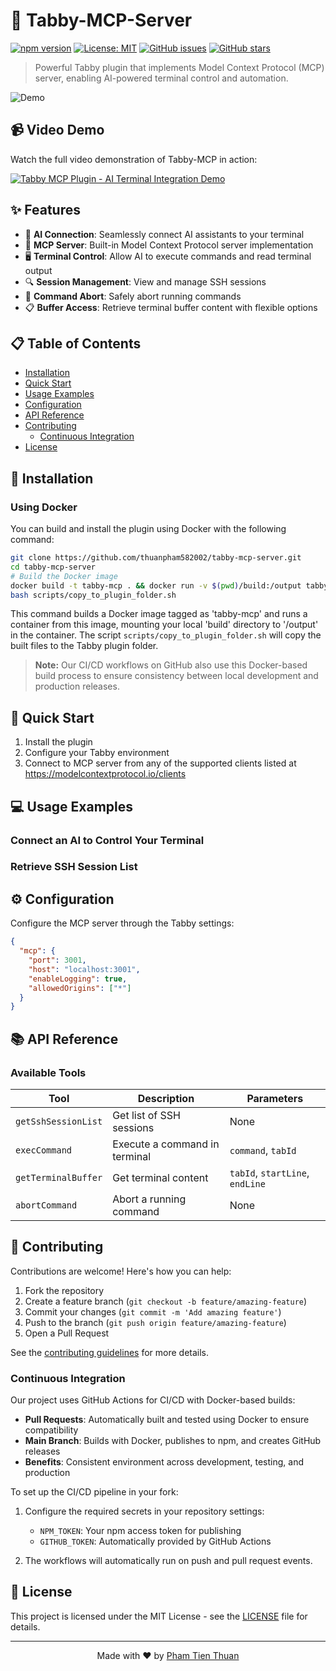 # 🚀 Tabby-MCP-Server

[![npm version](https://img.shields.io/npm/v/tabby-mcp.svg)](https://www.npmjs.com/package/tabby-mcp)
[![License: MIT](https://img.shields.io/badge/License-MIT-yellow.svg)](https://opensource.org/licenses/MIT)
[![GitHub issues](https://img.shields.io/github/issues/thuanpham582002/tabby-mcp-server.svg)](https://github.com/thuanpham582002/tabby-mcp-server/issues)
[![GitHub stars](https://img.shields.io/github/stars/thuanpham582002/tabby-mcp-server.svg)](https://github.com/thuanpham582002/tabby-mcp-server/stargazers)

> Powerful Tabby plugin that implements Model Context Protocol (MCP) server, enabling AI-powered terminal control and automation.

![Demo](https://raw.githubusercontent.com/thuanpham582002/tabby-mcp-server/main/assets/demo.gif)

## 📹 Video Demo

Watch the full video demonstration of Tabby-MCP in action:

[![Tabby MCP Plugin - AI Terminal Integration Demo](https://img.youtube.com/vi/uFWBGiD4x9c/0.jpg)](https://youtu.be/uFWBGiD4x9c)

## ✨ Features

- 🤖 **AI Connection**: Seamlessly connect AI assistants to your terminal
- 🔌 **MCP Server**: Built-in Model Context Protocol server implementation
- 🖥️ **Terminal Control**: Allow AI to execute commands and read terminal output
- 🔍 **Session Management**: View and manage SSH sessions
- 🚫 **Command Abort**: Safely abort running commands
- 📋 **Buffer Access**: Retrieve terminal buffer content with flexible options

## 📋 Table of Contents

- [Installation](#installation)
- [Quick Start](#quick-start)
- [Usage Examples](#usage-examples)
- [Configuration](#configuration)
- [API Reference](#api-reference)
- [Contributing](#contributing)
  - [Continuous Integration](#continuous-integration)
- [License](#license)

## 🔧 Installation

### Using Docker

You can build and install the plugin using Docker with the following command:

```bash
git clone https://github.com/thuanpham582002/tabby-mcp-server.git
cd tabby-mcp-server
# Build the Docker image
docker build -t tabby-mcp . && docker run -v $(pwd)/build:/output tabby-mcp
bash scripts/copy_to_plugin_folder.sh
```

This command builds a Docker image tagged as 'tabby-mcp' and runs a container from this image, mounting your local 'build' directory to '/output' in the container. The script `scripts/copy_to_plugin_folder.sh` will copy the built files to the Tabby plugin folder.

> **Note:** Our CI/CD workflows on GitHub also use this Docker-based build process to ensure consistency between local development and production releases.

## 🚀 Quick Start

1. Install the plugin
2. Configure your Tabby environment
3. Connect to MCP server from any of the supported clients listed at https://modelcontextprotocol.io/clients

## 💻 Usage Examples

### Connect an AI to Control Your Terminal

### Retrieve SSH Session List

## ⚙️ Configuration

Configure the MCP server through the Tabby settings:

```json
{
  "mcp": {
    "port": 3001,
    "host": "localhost:3001",
    "enableLogging": true,
    "allowedOrigins": ["*"]
  }
}
```

## 📚 API Reference

### Available Tools

| Tool | Description | Parameters |
|------|-------------|------------|
| `getSshSessionList` | Get list of SSH sessions | None |
| `execCommand` | Execute a command in terminal | `command`, `tabId` |
| `getTerminalBuffer` | Get terminal content | `tabId`, `startLine`, `endLine` |
| `abortCommand` | Abort a running command | None |

## 🤝 Contributing

Contributions are welcome! Here's how you can help:

1. Fork the repository
2. Create a feature branch (`git checkout -b feature/amazing-feature`)
3. Commit your changes (`git commit -m 'Add amazing feature'`)
4. Push to the branch (`git push origin feature/amazing-feature`)
5. Open a Pull Request

See the [contributing guidelines](CONTRIBUTING.md) for more details.

### Continuous Integration

Our project uses GitHub Actions for CI/CD with Docker-based builds:

- **Pull Requests**: Automatically built and tested using Docker to ensure compatibility
- **Main Branch**: Builds with Docker, publishes to npm, and creates GitHub releases
- **Benefits**: Consistent environment across development, testing, and production

To set up the CI/CD pipeline in your fork:

1. Configure the required secrets in your repository settings:
   - `NPM_TOKEN`: Your npm access token for publishing
   - `GITHUB_TOKEN`: Automatically provided by GitHub Actions

2. The workflows will automatically run on push and pull request events.

## 📝 License

This project is licensed under the MIT License - see the [LICENSE](LICENSE) file for details.

---

<p align="center">
  Made with ❤️ by <a href="https://github.com/thuanpham582002">Pham Tien Thuan</a>
</p>